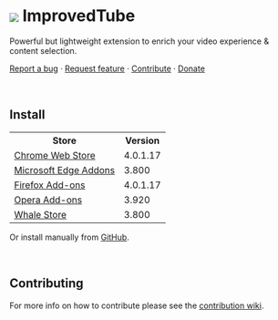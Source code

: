 <h1>
	<img src="https://github.com/code-for-charity/ImprovedTube-for-YouTube/blob/a61f214ddfab91f0a29f41beaf6c3c52e738e0d7/assets/icons/32.png" style="vertical-align:middle">
	ImprovedTube
</h1>

<p>Powerful but lightweight extension to enrich your video experience & content selection.</p>

<a href="https://github.com/code-for-charity/ImprovedTube-for-YouTube/issues/new">Report a bug</a> ·
<a href="https://github.com/code-for-charity/ImprovedTube-for-YouTube/issues/new?assignees=&labels=Feature+request%2C+help+wanted&template=feature-request---suggestion---idea.md&title=">Request feature</a> ·
<a href="https://github.com/code-for-charity/ImprovedTube-for-YouTube/wiki/Contributing">Contribute</a> ·
<a href="https://github.com/code-for-charity/ImprovedTube-for-YouTube/wiki/Contributing#donate">Donate</a>


<br>


<h2>Install</h2>

<table>
	<tr>
		<th>Store</th>
		<th>Version</th>
	</tr>
	<tr>
		<td><a href="https://chrome.google.com/webstore/detail/improve-youtube-video-you/bnomihfieiccainjcjblhegjgglakjdd">Chrome Web Store</a></td>
		<td>4.0.1.17</td>
	</tr>
	<tr>
		<td><a href="https://microsoftedge.microsoft.com/addons/detail/improve-youtube-video-/knbckijjjbmkjiagojjneoplbjilfllc">Microsoft Edge Addons</a></td>
		<td>3.800</td>
	</tr>
	<tr>
		<td><a href="https://addons.mozilla.org/en-US/firefox/addon/youtube-addon/">Firefox Add-ons</a></td>
		<td>4.0.1.17</td>
	</tr>
	<tr>
		<td><a href="https://addons.opera.com/de/extensions/details/improvedtube-youtube-extension/">Opera Add-ons</a></td>
		<td>3.920</td>
	</tr>
	<tr>
		<td><a href="https://developer.whale.naver.com/detail/npfgdbojchpofhjdleehaoddbmbonbpa">Whale Store</a></td>
		<td>3.800</td>
	</tr>
</table>
<p>Or install manually from <a href="https://github.com/code-for-charity/ImprovedTube-for-YouTube/wiki/Manual-installation">GitHub</a>.</p>


<br>


<h2>Contributing</h2>
<p>For more info on how to contribute please see the <a href="https://github.com/code-for-charity/ImprovedTube-for-YouTube/wiki/Contributing">contribution wiki</a>.</p>
